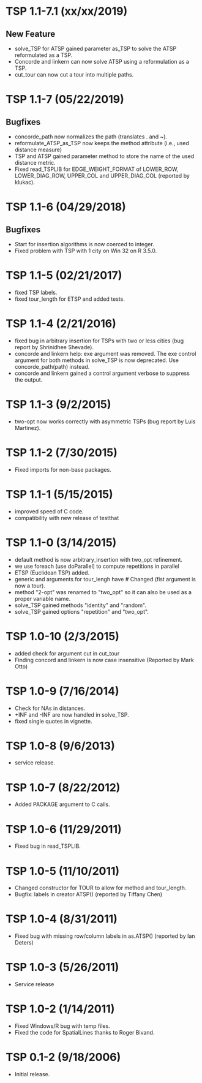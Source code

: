 # TSP 1.1-7.1 (xx/xx/2019)

## New Feature
* solve_TSP for ATSP gained parameter as_TSP to solve the ATSP reformulated as a TSP.
* Concorde and linkern can now solve ATSP using a reformulation as a TSP.
* cut_tour can now cut a tour into multiple paths.

# TSP 1.1-7 (05/22/2019)

## Bugfixes
* concorde_path now normalizes the path (translates . and ~).
* reformulate_ATSP_as_TSP now keeps the method attribute (i.e., used distance measure)
* TSP and ATSP gained parameter method to store the name of the used distance metric.
* Fixed read_TSPLIB for EDGE_WEIGHT_FORMAT of LOWER_ROW, LOWER_DIAG_ROW, UPPER_COL and UPPER_DIAG_COL 
  (reported by klukac).  

# TSP 1.1-6 (04/29/2018)

## Bugfixes
* Start for insertion algorithms is now coerced to integer.
* Fixed problem with TSP with 1 city on Win 32 on R 3.5.0.

# TSP 1.1-5 (02/21/2017)

* fixed TSP labels.
* fixed tour_length for ETSP and added tests.

# TSP 1.1-4 (2/21/2016)

* fixed bug in arbitrary insertion for TSPs with two or less cities
      (bug report by Shrinidhee Shevade).
* concorde and linkern help: exe argument was removed. The exe control
      argument for both methods in solve_TSP is now deprecated.
      Use concorde_path(path) instead.
* concorde and linkern gained a control argument verbose to
      suppress the output.

# TSP 1.1-3 (9/2/2015)

* two-opt now works correctly with asymmetric TSPs
      (bug report by Luis Martinez).

# TSP 1.1-2 (7/30/2015)

* Fixed imports for non-base packages.

# TSP 1.1-1 (5/15/2015)

* improved speed of C code.
* compatibility with new release of testthat

# TSP 1.1-0 (3/14/2015)

* default method is now arbitrary_insertion with two_opt refinement.
* we use foreach (use doParallel) to compute repetitions in parallel
* ETSP (Euclidean TSP) added.
* generic and arguments for tour_lengh have # Changed
      (fist argument is now a tour).
* method "2-opt" was renamed to "two_opt" so it can also be used as a
        proper variable name.
* solve_TSP gained methods "identity" and "random".
* solve_TSP gained options "repetition" and "two_opt".

# TSP 1.0-10 (2/3/2015)

* added check for argument cut in cut_tour
* Finding concord and linkern is now case
        insensitive (Reported by Mark Otto)

# TSP 1.0-9 (7/16/2014)

* Check for NAs in distances.
* +INF and -INF are now handled in solve_TSP.
* fixed single quotes in vignette.

# TSP 1.0-8 (9/6/2013)

* service release.

# TSP 1.0-7 (8/22/2012)

* Added PACKAGE argument to C calls.

# TSP 1.0-6 (11/29/2011)

* Fixed bug in read_TSPLIB.

# TSP 1.0-5 (11/10/2011)

* Changed constructor for TOUR to allow for method and tour_length.
* Bugfix: labels in creator ATSP() (reported by Tiffany Chen)

# TSP 1.0-4 (8/31/2011)

* Fixed bug with missing row/column labels in as.ATSP()
	(reported by Ian Deters)

# TSP 1.0-3 (5/26/2011)

* Service release

# TSP 1.0-2 (1/14/2011)

* Fixed Windows/R bug with temp files.
* Fixed the code for SpatialLines thanks to Roger Bivand.

# TSP 0.1-2 (9/18/2006)

* Initial release.
